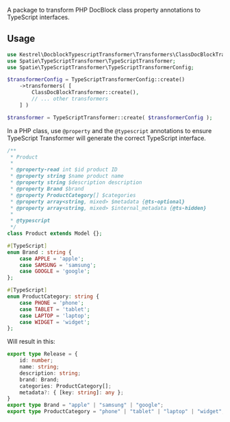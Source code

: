 A package to transform PHP DocBlock class property annotations to TypeScript interfaces.

## Usage

```php
use Kestrel\DocblockTypescriptTransformer\Transformers\ClassDocBlockTransformer;
use Spatie\TypeScriptTransformer\TypeScriptTransformer;
use Spatie\TypeScriptTransformer\TypeScriptTransformerConfig;

$transformerConfig = TypeScriptTransformerConfig::create()
    ->transformers( [
        ClassDocBlockTransformer::create(),
        // ... other transformers
    ] )

$transformer = TypeScriptTransformer::create( $transformerConfig );
```

In a PHP class, use `@property` and the `@typescript` annotations to ensure TypeScript Transformer will generate the correct TypeScript interface.
```php
/**
 * Product
 *
 * @property-read int $id product ID
 * @property string $name product name
 * @property string $description description
 * @property Brand $brand
 * @property ProductCategory[] $categories
 * @property array<string, mixed> $metadata {@ts-optional}
 * @property array<string, mixed> $internal_metadata {@ts-hidden}
 *
 * @typescript
 */
class Product extends Model {};

#[TypeScript]
enum Brand : string {
	case APPLE = 'apple';
	case SAMSUNG = 'samsung';
	case GOOGLE = 'google';
};

#[TypeScript]
enum ProductCategory: string {
	case PHONE = 'phone';
	case TABLET = 'tablet';
	case LAPTOP = 'laptop';
	case WIDGET = 'widget';
};
```

Will result in this:
```ts
export type Release = {
	id: number;
	name: string;
	description: string;
	brand: Brand;
	categories: ProductCategory[];
	metadata?: { [key: string]: any };
}
export type Brand = "apple" | "samsung" | "google";
export type ProductCategory = "phone" | "tablet" | "laptop" | "widget";
```